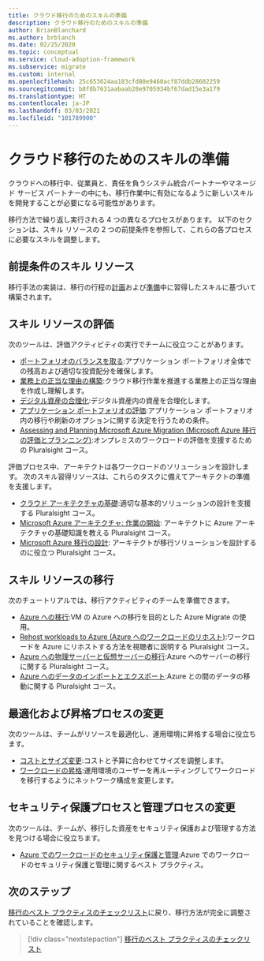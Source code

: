 ```yaml
---
title: クラウド移行のためのスキルの準備
description: クラウド移行のためのスキルの準備
author: BrianBlanchard
ms.author: brblanch
ms.date: 02/25/2020
ms.topic: conceptual
ms.service: cloud-adoption-framework
ms.subservice: migrate
ms.custom: internal
ms.openlocfilehash: 25c653624aa183cfd80e9460acf87ddb28602259
ms.sourcegitcommit: b8f8b7631aabaab28e9705934bf67dad15e3a179
ms.translationtype: HT
ms.contentlocale: ja-JP
ms.lasthandoff: 03/03/2021
ms.locfileid: "101789900"
---
```

# <a name="skills-readiness-for-cloud-migration"></a>クラウド移行のためのスキルの準備

クラウドへの移行中、従業員と、責任を負うシステム統合パートナーやマネージド サービス パートナーの中にも、移行作業中に有効になるように新しいスキルを開発することが必要になる可能性があります。

移行方法で繰り返し実行される 4 つの異なるプロセスがあります。 以下のセクションは、スキル リソースの 2 つの前提条件を参照して、これらの各プロセスに必要なスキルを調整します。

## <a name="prerequisites-skilling-resources"></a>前提条件のスキル リソース

移行手法の実装は、移行の行程の[計画](../strategy/suggested-skills.md)および[準備](../organize/suggested-skills.md)中に習得したスキルに基づいて構築されます。

## <a name="assess-skilling-resources"></a>スキル リソースの評価

次のツールは、評価アクティビティの実行でチームに役立つことがあります。

- [ポートフォリオのバランスを取る](../strategy/balance-the-portfolio.md):アプリケーション ポートフォリオ全体での残高および適切な投資配分を確保します。
- [業務上の正当な理由の構築](../strategy/cloud-migration-business-case.md):クラウド移行作業を推進する業務上の正当な理由を作成し理解します。
- [デジタル資産の合理化](../digital-estate/rationalize.md):デジタル資産内の資産を合理化します。
- [アプリケーション ポートフォリオの評価](/learn/modules/app-and-infra-migration-and-modernization/):アプリケーション ポートフォリオ内の移行や刷新のオプションに関する決定を行うための条件。
- [Assessing and Planning Microsoft Azure Migration (Microsoft Azure 移行の評価とプランニング)](https://www.pluralsight.com/courses/microsoft-azure-migration-assessing-planning-update):オンプレミスのワークロードの評価を支援するための Pluralsight コース。

評価プロセス中、アーキテクトは各ワークロードのソリューションを設計します。 次のスキル習得リソースは、これらのタスクに備えてアーキテクトの準備を支援します。

- [クラウド アーキテクチャの基礎](https://www.pluralsight.com/courses/cloud-architecture-foundations):適切な基本的ソリューションの設計を支援する Pluralsight コース。
- [Microsoft Azure アーキテクチャ: 作業の開始](https://www.pluralsight.com/courses/azure-architecture-getting-started): アーキテクトに Azure アーキテクチャの基礎知識を教える Pluralsight コース。
- [Microsoft Azure 移行の設計](https://www.pluralsight.com/courses/microsoft-azure-migrations-designing): アーキテクトが移行ソリューションを設計するのに役立つ Pluralsight コース。

## <a name="migrate-skilling-resources"></a>スキル リソースの移行

次のチュートリアルでは、移行アクティビティのチームを準備できます。

- [Azure への移行](/azure/site-recovery/migrate-tutorial-on-premises-azure):VM の Azure への移行を目的とした Azure Migrate の使用。
- [Rehost workloads to Azure (Azure へのワークロードのリホスト)](https://www.pluralsight.com/courses/microsoft-azure-workloads-rehosting):ワークロードを Azure にリホストする方法を視聴者に説明する Pluralsight コース。
- [Azure への物理サーバーと仮想サーバーの移行](https://www.pluralsight.com/courses/microsoft-azure-migrating-physical-virtual-servers):Azure へのサーバーの移行に関する Pluralsight コース。
- [Azure へのデータのインポートとエクスポート](https://www.pluralsight.com/courses/microsoft-azure-import-export-data):Azure との間のデータの移動に関する Pluralsight コース。

## <a name="optimize-and-promote-process-changes"></a>最適化および昇格プロセスの変更

次のツールは、チームがリソースを最適化し、運用環境に昇格する場合に役立ちます。

- [コストとサイズ変更](./azure-best-practices/migrate-best-practices-costs.md):コストと予算に合わせてサイズを調整します。
- [ワークロードの昇格](./azure-best-practices/migrate-best-practices-networking.md):運用環境のユーザーを再ルーティングしてワークロードを移行するようにネットワーク構成を変更します。

## <a name="secure-and-manage-process-changes"></a>セキュリティ保護プロセスと管理プロセスの変更

次のツールは、チームが、移行した資産をセキュリティ保護および管理する方法を見つける場合に役立ちます。

- [Azure でのワークロードのセキュリティ保護と管理](./azure-best-practices/migrate-best-practices-security-management.md):Azure でのワークロードのセキュリティ保護と管理に関するベスト プラクティス。

## <a name="next-steps"></a>次のステップ

[移行のベスト プラクティスのチェックリスト](./azure-best-practices/index.md)に戻り、移行方法が完全に調整されていることを確認します。

> [!div class="nextstepaction"]
> [移行のベスト プラクティスのチェックリスト](./index.md)
